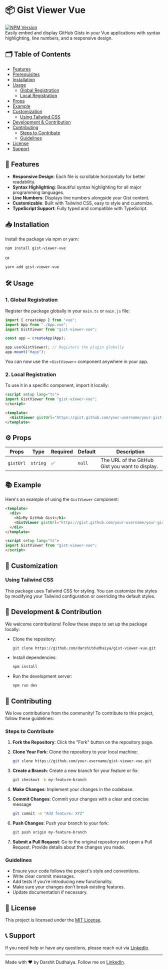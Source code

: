 # 📦 **Gist Viewer Vue**

[![NPM Version](https://img.shields.io/npm/v/gist-viewer-vue.svg)](https://www.npmjs.com/package/gist-viewer-vue)  
Easily embed and display GitHub Gists in your Vue applications with syntax highlighting, line numbers, and a responsive design.

## 🗂 Table of Contents
- [Features](#-features)
- [Prerequisites](#-prerequisites)
- [Installation](#-installation)
- [Usage](#-usage)
  - [Global Registration](#1-global-registration)
  - [Local Registration](#2-local-registration)
- [Props](#-props)
- [Example](#-example)
- [Customization](#-customization)
  - [Using Tailwind CSS](#using-tailwind-css)
- [Development & Contribution](#-development--contribution)
- [Contributing](#-contributing)
  - [Steps to Contribute](#steps-to-contribute)
  - [Guidelines](#guidelines)
- [License](#-license)
- [Support](#-support)


## 🚀 Features
- **Responsive Design**: Each file is scrollable horizontally for better readability.  
- **Syntax Highlighting**: Beautiful syntax highlighting for all major programming languages.  
- **Line Numbers**: Displays line numbers alongside your Gist content.  
- **Customizable**: Built with Tailwind CSS, easy to style and customize.  
- **TypeScript Support**: Fully typed and compatible with TypeScript.



## 📥 Installation

Install the package via npm or yarn:

```bash
npm install gist-viewer-vue
```
or
```bash
yarn add gist-viewer-vue
```


## 🛠️ Usage
### **1. Global Registration**

Register the package globally in your `main.ts` or `main.js` file:
```JavaScript
import { createApp } from "vue";
import App from "./App.vue";
import GistViewer from "gist-viewer-vue";

const app = createApp(App);

app.use(GistViewer); // Registers the plugin globally
app.mount("#app");

```
You can now use the `<GistViewer>` component anywhere in your app.

### **2. Local Registration**

To use it in a specific component, import it locally:

```HTML
<script setup lang="ts">
import GistViewer from "gist-viewer-vue";
</script>

<template>
  <GistViewer gistUrl="https://gist.github.com/your-username/your-gist-id" />
</template>
```


⚙️ Props
---

| Props  | Type | Required | Default | Description |
| ------- | ------ | ----------- | -------- | ------- |
| `gistUrl` | `string` | ✅ | `null` | The URL of the GitHub Gist you want to display.




## 📚 Example

Here's an example of using the `GistViewer` component:
```HTML
<template>
  <div>
    <h1>My GitHub Gist</h1>
    <GistViewer gistUrl="https://gist.github.com/your-username/your-gist-id" />
  </div>
</template>

<script setup lang="ts">
import GistViewer from "gist-viewer-vue";
</script>
```


## 🎨 Customization

### **Using Tailwind CSS**

This package uses Tailwind CSS for styling. You can customize the styles by modifying your Tailwind configuration or overriding the default styles.




## 🧪 Development & Contribution

We welcome contributions! Follow these steps to set up the package locally:

- Clone the repository:
	```bash
	git clone https://github.com/darshitdudhaiya/gist-viewer-vue.git
	```
- Install dependencies:
	```bash
	npm install
	```
- Run the development server:
	```bash
	npm run dev
	```


## 🤝 Contributing

We love contributions from the community! To contribute to this project, follow these guidelines:

### Steps to Contribute

1.  **Fork the Repository**: Click the "Fork" button on the repository page.

2.  **Clone Your Fork**: Clone the repository to your local machine:
    ```bash
    git clone https://github.com/your-username/gist-viewer-vue.git
    ```

3. **Create a Branch**: Create a new branch for your feature or fix:
	```bash
	git checkout -b my-feature-branch
	```

4.   **Make Changes**: Implement your changes in the codebase.

5.  **Commit Changes**: Commit your changes with a clear and concise message
	```bash
	git commit -m "Add feature: XYZ"
	```

6. **Push Changes**: Push your branch to your fork:
	```bash
	git push origin my-feature-branch
	```	

7.  **Submit a Pull Request**: Go to the original repository and open a Pull Request. Provide details about the changes you made.

### Guidelines

-   Ensure your code follows the project's style and conventions.
-   Write clear commit messages.
-   Add tests if you’re introducing new functionality.
-   Make sure your changes don’t break existing features.
-   Update documentation if necessary.


## 📝 License

This project is licensed under the [MIT License](LICENSE).


## 📞 Support

If you need help or have any questions, please reach out via [LinkedIn](https://linkedin.com/in/darshitdudhaiya).

---

Made with ❤️ by Darshit Dudhaiya. Follow me on [LinkedIn](https://linkedin.com/in/darshitdudhaiya).
